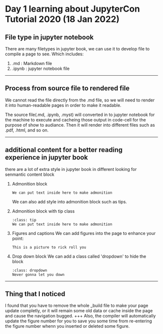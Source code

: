 # Day 1 learning about JupyterCon Tutorial 2020 (18 Jan 2022)

## File type in jupyter notebook

There are many filetypes in jupyter book, we can use it to develop file to compile a page to see. Which includes:
1. .md : Markdown file
2. .ipynb : jupyter notebook file

---

## Process from source file to rendered file

We cannot read the file directly from the .md file, so we will need to render it into human-readable pages in order to make it readable.

The source file(.md, .ipynb, .myst) will converted in to jupyter notebook for the machine to execute and cacheing those output in code-cell for the purpose of show to audiance. Then it will render into different files such as .pdf, .html, and so on.

---

## additional content for a better reading experience in jupyter book

there are a lot of extra style in jupyter book in different looking for senmantic content block
1. Admonition block
	```{admonition} This is a admonition block
	We can put text inside here to make admonition
	```
	We can also add style into admonition block such as tips.
2. Admonition block with tip class
	```{admonition} This is a admonition tip block
	:class: tip
	We can put text inside here to make admonition
	```
3. Figures and captions
	We can add figures into the page to enhance your point:
	```{figure} /rick.jpg
	This is a picture to rick roll you
	```
4. Drop down block
	We can add a class called 'dropdown' to hide the block

	```{admonition} Rick Roll
	:class: dropdown
	Never gonna let you down
	```

---

## Thing that I noticed

I found that you have to remove the whole _build file to make your page update completly, or it will remain some old data or cache inside the page and cause the navigation bugged.
+++
Also, the compiler will automatically update the figure number for you to save you some time from re-entering the figure number whenn you inserted or deleted some figure.
